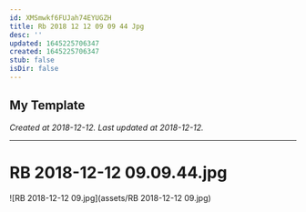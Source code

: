 ```yaml
---
id: XMSmwkf6FUJah74EYUGZH
title: Rb 2018 12 12 09 09 44 Jpg
desc: ''
updated: 1645225706347
created: 1645225706347
stub: false
isDir: false
---
```

My Template
---

_Created at 2018-12-12._
_Last updated at 2018-12-12._




---

# RB 2018-12-12 09.09.44.jpg


![RB 2018-12-12 09.jpg](assets/RB 2018-12-12 09.jpg)

